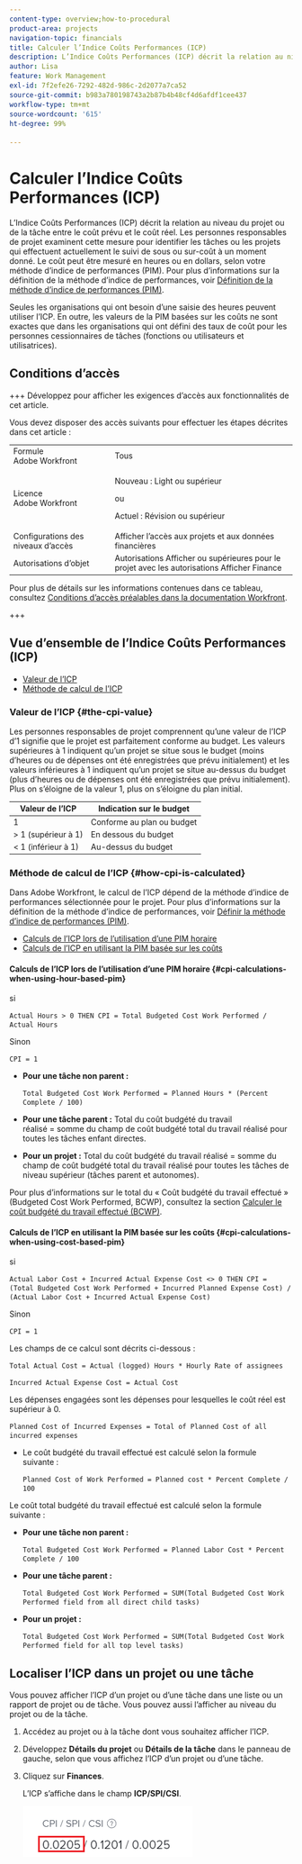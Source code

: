 ```yaml
---
content-type: overview;how-to-procedural
product-area: projects
navigation-topic: financials
title: Calculer l’Indice Coûts Performances (ICP)
description: L’Indice Coûts Performances (ICP) décrit la relation au niveau du projet ou de la tâche entre le coût prévu et le coût réel. Les personnes responsables de projet examinent cette mesure pour identifier les tâches ou les projets qui effectuent actuellement le suivi de sous ou sur-coût à un moment donné.
author: Lisa
feature: Work Management
exl-id: 7f2efe26-7292-482d-986c-2d2077a7ca52
source-git-commit: b983a780198743a2b87b4b48cf4d6afdf1cee437
workflow-type: tm+mt
source-wordcount: '615'
ht-degree: 99%

---
```


# Calculer l’Indice Coûts Performances (ICP)

<!--
<p data-mc-conditions="QuicksilverOrClassic.Draft mode">(NOTE: Linked to the product. Do not change link.)</p>
-->

L’Indice Coûts Performances (ICP) décrit la relation au niveau du projet ou de la tâche entre le coût prévu et le coût réel. Les personnes responsables de projet examinent cette mesure pour identifier les tâches ou les projets qui effectuent actuellement le suivi de sous ou sur-coût à un moment donné. Le coût peut être mesuré en heures ou en dollars, selon votre méthode d’indice de performances (PIM). Pour plus d’informations sur la définition de la méthode d’indice de performances, voir [Définition de la méthode d’indice de performances (PIM)](../../../manage-work/projects/project-finances/set-pim.md).

Seules les organisations qui ont besoin d’une saisie des heures peuvent utiliser l’ICP. En outre, les valeurs de la PIM basées sur les coûts ne sont exactes que dans les organisations qui ont défini des taux de coût pour les personnes cessionnaires de tâches (fonctions ou utilisateurs et utilisatrices).

## Conditions d’accès

+++ Développez pour afficher les exigences d’accès aux fonctionnalités de cet article.

Vous devez disposer des accès suivants pour effectuer les étapes décrites dans cet article :

<table style="table-layout:auto"> 
 <col> 
 <col> 
 <tbody> 
  <tr> 
   <td role="rowheader">Formule Adobe Workfront</td> 
   <td>Tous</td> 
  </tr> 
  <tr> 
   <td role="rowheader">Licence Adobe Workfront</td> 
   <td>
   <p>Nouveau : Light ou supérieur</p>
   <p>ou</p>
   <p>Actuel : Révision ou supérieur</p></td>  
  </tr> 
  <tr> 
   <td role="rowheader">Configurations des niveaux d’accès</td> 
   <td>Afficher l’accès aux projets et aux données financières</td> 
  </tr> 
  <tr> 
   <td role="rowheader">Autorisations d’objet</td> 
   <td>Autorisations Afficher ou supérieures pour le projet avec les autorisations Afficher Finance</td> 
  </tr> 
 </tbody> 
</table>

Pour plus de détails sur les informations contenues dans ce tableau, consultez [Conditions d’accès préalables dans la documentation Workfront](/help/quicksilver/administration-and-setup/add-users/access-levels-and-object-permissions/access-level-requirements-in-documentation.md).

+++

## Vue d’ensemble de l’Indice Coûts Performances (ICP)

* [Valeur de l’ICP](#the-cpi-value)
* [Méthode de calcul de l’ICP](#how-cpi-is-calculated)

### Valeur de l’ICP {#the-cpi-value}

Les personnes responsables de projet comprennent qu’une valeur de l’ICP d’1 signifie que le projet est parfaitement conforme au budget. Les valeurs supérieures à 1 indiquent qu’un projet se situe sous le budget (moins d’heures ou de dépenses ont été enregistrées que prévu initialement) et les valeurs inférieures à 1 indiquent qu’un projet se situe au-dessus du budget (plus d’heures ou de dépenses ont été enregistrées que prévu initialement). Plus on s’éloigne de la valeur 1, plus on s’éloigne du plan initial.

| **Valeur de l’ICP** | **Indication sur le budget** |
|---|---|
| 1 | Conforme au plan ou budget |
| > 1 (supérieur à 1) | En dessous du budget |
| &lt; 1 (inférieur à 1) | Au-dessus du budget |


### Méthode de calcul de l’ICP {#how-cpi-is-calculated}

Dans Adobe Workfront, le calcul de l’ICP dépend de la méthode d’indice de performances sélectionnée pour le projet. Pour plus d’informations sur la définition de la méthode d’indice de performances, voir [Définir la méthode d’indice de performances (PIM)](../../../manage-work/projects/project-finances/set-pim.md).

* [Calculs de l’ICP lors de l’utilisation d’une PIM horaire](#cpi-calculations-when-using-hour-based-pim)
* [Calculs de l’ICP en utilisant la PIM basée sur les coûts](#cpi-calculations-when-using-cost-based-pim)

#### Calculs de l’ICP lors de l’utilisation d’une PIM horaire {#cpi-calculations-when-using-hour-based-pim}

si

```
Actual Hours > 0 THEN CPI = Total Budgeted Cost Work Performed / Actual Hours
```

Sinon

```
CPI = 1
```

* **Pour une tâche non parent :**

  ```
  Total Budgeted Cost Work Performed = Planned Hours * (Percent Complete / 100)
  ```

* **Pour une tâche parent :**
Total du coût budgété du travail réalisé = somme du champ de coût budgété total du travail réalisé pour toutes les tâches enfant directes.

* **Pour un projet :**
Total du coût budgété du travail réalisé = somme du champ de coût budgété total du travail réalisé pour toutes les tâches de niveau supérieur (tâches parent et autonomes).

Pour plus d’informations sur le total du « Coût budgété du travail effectué » (Budgeted Cost Work Performed, BCWP), consultez la section [Calculer le coût budgété du travail effectué (BCWP)](../../../manage-work/projects/project-finances/calculate-bcwp.md).

#### Calculs de l’ICP en utilisant la PIM basée sur les coûts {#cpi-calculations-when-using-cost-based-pim}

<!--
<p data-mc-conditions="QuicksilverOrClassic.Draft mode"><code>CPI = (Planned Cost of Work Performed + Planned Cost of Incurred Expenses) / (Total Actual Cost + Actual Cost of Incurred Expenses) </code> </p>
-->

<!--
<p data-mc-conditions="QuicksilverOrClassic.Draft mode"><code>NOTE: this used to be here before - above - but Anna sent me the one below. I kept the other one, although she is still researching its validity - see this issue: https://hub.workfront.com/issue/5fc7b1cf00012aeebf9e822db8ea2513/overview)</code> </p>
-->

si

```
Actual Labor Cost + Incurred Actual Expense Cost <> 0 THEN CPI = (Total Budgeted Cost Work Performed + Incurred Planned Expense Cost) / (Actual Labor Cost + Incurred Actual Expense Cost)
```



Sinon

```
CPI = 1
```

<!--
<p data-mc-conditions="QuicksilverOrClassic.Draft mode"><code>(NOTE: above: this used to say: CPI = CPI Labor, but Anna had me fix it on July 21, 2021)</code> </p>
-->

Les champs de ce calcul sont décrits ci-dessous :

```
Total Actual Cost = Actual (logged) Hours * Hourly Rate of assignees
```

```
Incurred Actual Expense Cost = Actual Cost
```

Les dépenses engagées sont les dépenses pour lesquelles le coût réel est supérieur à 0.

```
Planned Cost of Incurred Expenses = Total of Planned Cost of all incurred expenses
```



<!--
  <p data-mc-conditions="QuicksilverOrClassic.Draft mode">(NOTE: Old calculation - taken out by Lilit and replaced below: Planned Cost of Work Performed= (planned labor cost) * (percent complete) / 100 where planned labor cost is the planned hours allocated to assignees * their rates.)</p>
  -->

* Le coût budgété du travail effectué est calculé selon la formule suivante :

  ```
  Planned Cost of Work Performed = Planned cost * Percent Complete / 100
  ```

Le coût total budgété du travail effectué est calculé selon la formule suivante :

* **Pour une tâche non parent :**

  ```
  Total Budgeted Cost Work Performed = Planned Labor Cost * Percent Complete / 100
  ```

* **Pour une tâche parent :**

  ```
  Total Budgeted Cost Work Performed = SUM(Total Budgeted Cost Work Performed field from all direct child tasks)
  ```

* **Pour un projet :**

  ```
  Total Budgeted Cost Work Performed = SUM(Total Budgeted Cost Work Performed field for all top level tasks)
  ```



## Localiser l’ICP dans un projet ou une tâche

Vous pouvez afficher l’ICP d’un projet ou d’une tâche dans une liste ou un rapport de projet ou de tâche. Vous pouvez aussi l’afficher au niveau du projet ou de la tâche.

1. Accédez au projet ou à la tâche dont vous souhaitez afficher l’ICP.
1. Développez **Détails du projet** ou **Détails de la tâche** dans le panneau de gauche, selon que vous affichez l’ICP d’un projet ou d’une tâche.

1. Cliquez sur **Finances**.

   L’ICP s’affiche dans le champ **ICP/SPI/CSI**.

   ![ICP du projet](assets/cpi-on-project-nwe.png)

